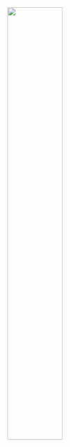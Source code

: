 
<div class='container' align='center'>
<img style='width:50%; height:auto;' class="img" src="https://github-readme-stats-smoky-ten-16.vercel.app/api/top-langs/?username=stormcow&layout=donut&hide=jupyter%20notebook&langs_count=6" /></div>
</div>

<!--
**stormcow/stormcow** is a ✨ _special_ ✨ repository because its `README.md` (this file) appears on your GitHub profile.

Here are some ideas to get you started:

- 🔭 I’m currently working on ...
- 🌱 I’m currently learning ...
- 👯 I’m looking to collaborate on ...
- 🤔 I’m looking for help with ...
- 💬 Ask me about ...
- 📫 How to reach me: ...
- 😄 Pronouns: ...
- ⚡ Fun fact: ...
-->
